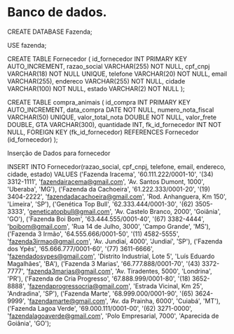 # Banco de dados.

CREATE DATABASE Fazenda;


USE fazenda;


CREATE TABLE Fornecedor (
  id_fornecedor INT PRIMARY KEY AUTO_INCREMENT,
  razao_social VARCHAR(255) NOT NULL,
  cpf_cnpj VARCHAR(18) NOT NULL UNIQUE,
  telefone VARCHAR(20) NOT NULL,
  email VARCHAR(255),
  endereco VARCHAR(255) NOT NULL,
  cidade VARCHAR(100) NOT NULL,
  estado VARCHAR(2) NOT NULL
);


CREATE TABLE compra_animais (
  id_compra INT PRIMARY KEY AUTO_INCREMENT,
  data_compra DATE NOT NULL,
  numero_nota_fiscal VARCHAR(50) UNIQUE,
  valor_total_nota DOUBLE NOT NULL,
  valor_frete DOUBLE,
  GTA VARCHAR(300),
  quantidade INT,
  fk_id_fornecedor INT NOT NULL,
  FOREIGN KEY (fk_id_fornecedor) REFERENCES Fornecedor (id_fornecedor)
);


Inserção de Dados para fornecedor


INSERT INTO Fornecedor(razao_social, cpf_cnpj, telefone, email, endereco, cidade, estado) VALUES
('Fazenda Iracema', '60.111.222/0001-10', '(34) 3312-1111', 'fazendairacema@gmail.com', 'Av. Santos Dumont, 1000', 'Uberaba', 'MG'),
('Fazenda da Cachoeira', '61.222.333/0001-20', '(19) 3404-2222', 'fazendadacachoeira@gmail.com', 'Rod. Anhanguera, Km 150', 'Limeira', 'SP'),
('Genética Top Bull', '62.333.444/0001-30', '(62) 3505-3333', 'geneticatopbull@gmail.com', 'Av. Castelo Branco, 2000', 'Goiânia', 'GO'),
('Fazenda Boi Bom', '63.444.555/0001-40', '(67) 3382-4444', 'boibom@gmail.com', 'Rua 14 de Julho, 3000', 'Campo Grande', 'MS'),
('Fazenda 3 Irmão', '64.555.666/0001-50', '(11) 4582-5555', 'fazenda3irmao@gmail.com', 'Av. Jundiaí, 4000', 'Jundiaí', 'SP'),
('Fazenda dos Ypês', '65.666.777/0001-60', '(77) 3611-6666', 'fazendadosypes@gmail.com', 'Distrito Industrial, Lote 5', 'Luís Eduardo Magalhães', 'BA'),
('Fazenda 3 Marias', '66.777.888/0001-70', '(43) 3372-7777', 'fazenda3marias@gmail.com', 'Av. Tiradentes, 5000', 'Londrina', 'PR'),
('Fazenda de Cria Progresso', '67.888.999/0001-80', '(18) 3652-8888', 'fazendaprogressocria@gmail.com', 'Estrada Vicinal, Km 25', 'Andradina', 'SP'),
('Fazenda Marte', '68.999.000/0001-90', '(65) 3624-9999', 'fazendamarte@gmail.com', 'Av. da Prainha, 6000', 'Cuiabá', 'MT'),
('Fazenda Lagoa Verde', '69.000.111/0001-00', '(62) 3271-0000', 'fazendalagoaverde@gmail.com', 'Polo Empresarial, 7000', 'Aparecida de Goiânia', 'GO');
